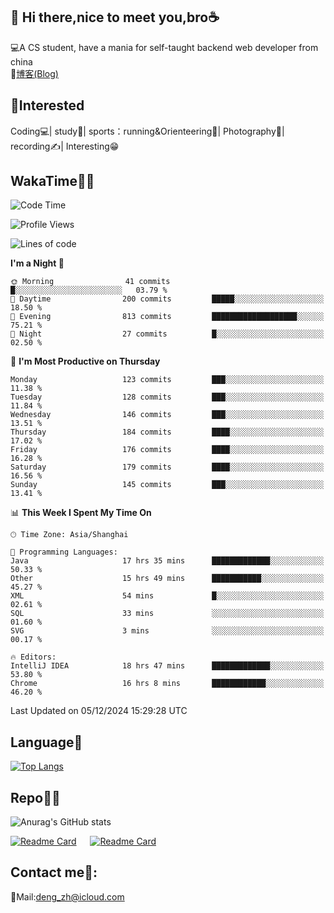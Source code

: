 👋 Hi there,nice to meet you,bro☕
---
💻A CS student, have a mania for self-taught backend web developer from china   
📌[博客(Blog)](https://github.com/HealUP/MyBlog)

 <!-- waka-box start -->
 <!-- waka-box end -->
 
🧲**Interested**
--
Coding💻| study📖| sports：running&Orienteering🏃‍| Photography📸| recording✍️| Interesting😁

WakaTime👨‍💻
---
<!--START_SECTION:waka-->
![Code Time](http://img.shields.io/badge/Code%20Time-2%2C214%20hrs%2014%20mins-blue)

![Profile Views](http://img.shields.io/badge/Profile%20Views-0-blue)

![Lines of code](https://img.shields.io/badge/From%20Hello%20World%20I%27ve%20Written-205.0%20thousand%20lines%20of%20code-blue)

**I'm a Night 🦉** 

```text
🌞 Morning                41 commits          █░░░░░░░░░░░░░░░░░░░░░░░░   03.79 % 
🌆 Daytime                200 commits         █████░░░░░░░░░░░░░░░░░░░░   18.50 % 
🌃 Evening                813 commits         ███████████████████░░░░░░   75.21 % 
🌙 Night                  27 commits          █░░░░░░░░░░░░░░░░░░░░░░░░   02.50 % 
```
📅 **I'm Most Productive on Thursday** 

```text
Monday                   123 commits         ███░░░░░░░░░░░░░░░░░░░░░░   11.38 % 
Tuesday                  128 commits         ███░░░░░░░░░░░░░░░░░░░░░░   11.84 % 
Wednesday                146 commits         ███░░░░░░░░░░░░░░░░░░░░░░   13.51 % 
Thursday                 184 commits         ████░░░░░░░░░░░░░░░░░░░░░   17.02 % 
Friday                   176 commits         ████░░░░░░░░░░░░░░░░░░░░░   16.28 % 
Saturday                 179 commits         ████░░░░░░░░░░░░░░░░░░░░░   16.56 % 
Sunday                   145 commits         ███░░░░░░░░░░░░░░░░░░░░░░   13.41 % 
```


📊 **This Week I Spent My Time On** 

```text
🕑︎ Time Zone: Asia/Shanghai

💬 Programming Languages: 
Java                     17 hrs 35 mins      █████████████░░░░░░░░░░░░   50.33 % 
Other                    15 hrs 49 mins      ███████████░░░░░░░░░░░░░░   45.27 % 
XML                      54 mins             █░░░░░░░░░░░░░░░░░░░░░░░░   02.61 % 
SQL                      33 mins             ░░░░░░░░░░░░░░░░░░░░░░░░░   01.60 % 
SVG                      3 mins              ░░░░░░░░░░░░░░░░░░░░░░░░░   00.17 % 

🔥 Editors: 
IntelliJ IDEA            18 hrs 47 mins      █████████████░░░░░░░░░░░░   53.80 % 
Chrome                   16 hrs 8 mins       ████████████░░░░░░░░░░░░░   46.20 % 
```


 Last Updated on 05/12/2024 15:29:28 UTC
<!--END_SECTION:waka-->

Language🚀
---
[![Top Langs](https://github-readme-stats.vercel.app/api/top-langs/?username=HealUP&layout=compact&hide_border=true)](https://github.com/HealUP)

Repo🧑‍💻
---
![Anurag's GitHub stats](https://github-readme-stats.vercel.app/api?username=HealUP&count_private=true&show_icons=true&theme=gruvbox&hide_border=true) 

[![Readme Card](https://github-readme-stats.vercel.app/api/pin/?username=HealUP&repo=InternetEy&theme=transparent)](https://github.com/HealUP/InternetEy) &emsp;
[![Readme Card](https://github-readme-stats.vercel.app/api/pin/?username=HealUP&repo=CampusExperience&theme=transparent)](https://github.com/HealUP/CampusExperience)


Contact me📱:
---
📮Mail:deng_zh@icloud.com  
